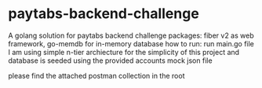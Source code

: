 # paytabs-backend-challenge
A golang solution for paytabs backend challenge
packages: fiber v2 as web framework, go-memdb for in-memory database
how to run: run main.go file
I am using simple n-tier archiecture for the simplicity of this project and database is seeded using the provided accounts mock json file

please find the attached postman collection in the root
